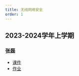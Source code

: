 ```yaml
---
title: 无线网络安全
order: 1
---
```


## 2023-2024学年上学期

### 张磊

- [课件](drive.vanillaaaa.org/SharedCourses/软件工程学院/无线网络安全/2023-2024学年上学期/课件)
- [作业](drive.vanillaaaa.org/SharedCourses/软件工程学院/无线网络安全/2023-2024学年上学期/作业)
